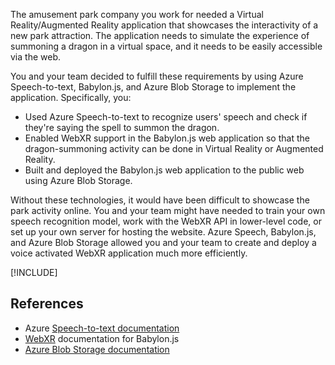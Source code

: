 The amusement park company you work for needed a Virtual Reality/Augmented Reality application that showcases the interactivity of a new park attraction. The application needs to simulate the experience of summoning a dragon in a virtual space, and it needs to be easily accessible via the web.

You and your team decided to fulfill these requirements by using Azure Speech-to-text, Babylon.js, and Azure Blob Storage to implement the application. Specifically, you:

* Used Azure Speech-to-text to recognize users' speech and check if they're saying the spell to summon the dragon.
* Enabled WebXR support in the Babylon.js web application so that the dragon-summoning activity can be done in Virtual Reality or Augmented Reality.
* Built and deployed the Babylon.js web application to the public web using Azure Blob Storage.

Without these technologies, it would have been difficult to showcase the park activity online. You and your team might have needed to train your own speech recognition model, work with the WebXR API in lower-level code, or set up your own server for hosting the website. Azure Speech, Babylon.js, and Azure Blob Storage allowed you and your team to create and deploy a voice activated WebXR application much more efficiently.

[!INCLUDE[](../../../includes/azure-sandbox-cleanup.md)]

## References

* Azure [Speech-to-text documentation](/azure/cognitive-services/speech-service/index-speech-to-text)
* [WebXR](https://doc.babylonjs.com/divingDeeper/webXR) documentation for Babylon.js
* [Azure Blob Storage documentation](/azure/storage/blobs)
